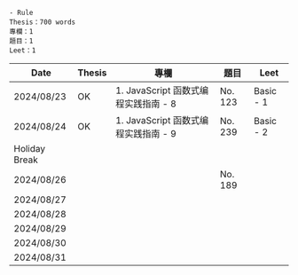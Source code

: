 ```
- Rule
Thesis：700 words
專欄：1
題目：1
Leet：1
```

| Date          | Thesis | 專欄                                 | 題目    | Leet      |
| ------------- | ------ | ------------------------------------ | ------- | --------- |
| 2024/08/23    | OK     | 1. JavaScript 函数式编程实践指南 - 8 | No. 123 | Basic - 1 |
| 2024/08/24    | OK     | 1. JavaScript 函数式编程实践指南 - 9 | No. 239 | Basic - 2 |
| Holiday Break |        |                                      |         |           |
| 2024/08/26    |        |                                      | No. 189 |           |
| 2024/08/27    |        |                                      |         |           |
| 2024/08/28    |        |                                      |         |           |
| 2024/08/29    |        |                                      |         |           |
| 2024/08/30    |        |                                      |         |           |
| 2024/08/31    |        |                                      |         |           |




